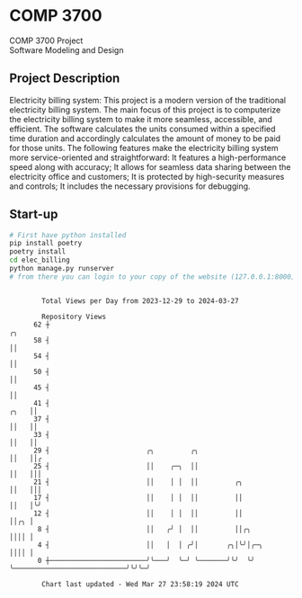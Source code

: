 # COMP 3700
COMP 3700 Project  
Software Modeling and Design
## Project Description
Electricity billing system: This project is a modern version of the traditional electricity billing system. The main focus of this project is to computerize the electricity billing system to make it more seamless, accessible, and efficient. The software calculates the units consumed within a specified time duration and accordingly calculates the amount of money to be paid for those units. The following features make the electricity billing system more service-oriented and straightforward: It features a high-performance speed along with accuracy; It allows for seamless data sharing between the electricity office and customers; It is protected by high-security measures and controls; It includes the necessary provisions for debugging.

## Start-up
```bash
# First have python installed
pip install poetry
poetry install
cd elec_billing
python manage.py runserver
# from there you can login to your copy of the website (127.0.0.1:8000), default creds are admin/admin
```

```

        Total Views per Day from 2023-12-29 to 2024-03-27

        Repository Views
      62 ┼                                                                                      ╭╮
      58 ┤                                                                                      ││
      54 ┤                                                                                      ││
      50 ┤                                                                                      ││
      45 ┤                                                                                      ││
      41 ┤                                                                                 ╭╮   ││
      37 ┤                                                                                 ││   ││
      33 ┤                                                                                 ││   ││
      29 ┤                        ╭╮         ╭╮                                            ││   ││╭
      25 ┤                        ││    ╭─╮  ││                                            ││   │││
      21 ┤                        ││    │ │  ││         ╭╮                                 ││   │││
      17 ┤                        ││    │ │  ││         ││                                 ││   │╰╯
      12 ┤                        ││    │ │  ││         ││                                 ││╭╮ │
       8 ┤                        ││   ╭╯ │  ││         ││╭╮                               ││││ │
       4 ┤                        ││   │  │ ╭╯│       ╭╮│╰╯│╭─╮                            ││││ │
       0 ┼────────────────────────╯╰───╯  ╰─╯ ╰───────╯╰╯  ╰╯ ╰────────────────────────────╯╰╯╰─╯

        Chart last updated - Wed Mar 27 23:58:19 2024 UTC
        
```
